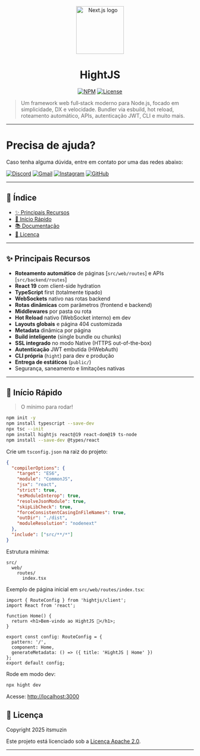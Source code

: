 <div align="center">
  <picture>
      <source media="(prefers-color-scheme: dark)" srcset="https://repository-images.githubusercontent.com/1069175740/e5c59d3a-e1fd-446c-a89f-785ed08f6a16">
      <img alt="Next.js logo" src="https://repository-images.githubusercontent.com/1069175740/e5c59d3a-e1fd-446c-a89f-785ed08f6a16" height="128">
    </picture>
  <h1>HightJS</h1>

[![NPM](https://img.shields.io/npm/v/hightjs.svg?style=for-the-badge&labelColor=000000)](https://www.npmjs.com/package/hightjs)
[![License](https://img.shields.io/badge/License-Apache_2.0-blue.svg?style=for-the-badge&labelColor=000000)](./LICENSE)


</div>

> Um framework web full‑stack moderno para Node.js, focado em simplicidade, DX e velocidade. Bundler via esbuild, hot reload, roteamento automático, APIs, autenticação JWT, CLI e muito mais.
---

# Precisa de ajuda?
Caso tenha alguma dúvida, entre em contato por uma das redes abaixo:

[![Discord](https://img.shields.io/badge/Discord-mulinfrc-5865F2?style=for-the-badge&logo=discord&logoColor=white)](https://discord.com/users/1264710048786026588)
[![Gmail](https://img.shields.io/badge/Gmail-D14836?style=for-the-badge&logo=gmail&logoColor=white)](mailto:murillofrazaocunha@gmail.com)
[![Instagram](https://img.shields.io/badge/Instagram-E4405F?style=for-the-badge&logo=instagram&logoColor=white)](https://instagram.com/itsmuh_)
[![GitHub](https://img.shields.io/badge/GitHub-100000?style=for-the-badge&logo=github&logoColor=white)](https://github.com/murillo-frazao-cunha)

---

## 📑 Índice

- [✨ Principais Recursos](#-principais-recursos)
- [🚀 Início Rápido](#-início-rápido)
- [📚 Documentação](#-documentação)
- [🪪 Licença](#-licença)
---

## ✨ Principais Recursos

- **Roteamento automático** de páginas [`src/web/routes`] e APIs [`src/backend/routes`]
- **React 19** com client-side hydration
- **TypeScript** first (totalmente tipado)
- **WebSockets** nativo nas rotas backend
- **Rotas dinâmicas** com parâmetros (frontend e backend)
- **Middlewares** por pasta ou rota
- **Hot Reload** nativo (WebSocket interno) em dev
- **Layouts globais** e página 404 customizada
- **Metadata** dinâmica por página
- **Build inteligente** (single bundle ou chunks)
- **SSL integrado** no modo Native (HTTPS out-of-the-box)
- **Autenticação** JWT embutida (HWebAuth)
- **CLI própria** (`hight`) para dev e produção
- **Entrega de estáticos** (`public/`)
- Segurança, saneamento e limitações nativas

---

## 🚀 Início Rápido

> O mínimo para rodar!

```bash
npm init -y
npm install typescript --save-dev
npx tsc --init
npm install hightjs react@19 react-dom@19 ts-node
npm install --save-dev @types/react
```

Crie um `tsconfig.json` na raiz do projeto:

```json
{
  "compilerOptions": {
    "target": "ES6",
    "module": "CommonJS",
    "jsx": "react",
    "strict": true,
    "esModuleInterop": true,
    "resolveJsonModule": true,
    "skipLibCheck": true,
    "forceConsistentCasingInFileNames": true,
    "outDir": "./dist",
    "moduleResolution": "nodenext"
  },
  "include": ["src/**/*"]
}
```

Estrutura mínima:

```
src/
  web/
    routes/
      index.tsx
```

Exemplo de página inicial em `src/web/routes/index.tsx`:

```tsx
import { RouteConfig } from 'hightjs/client';
import React from 'react';

function Home() {
  return <h1>Bem-vindo ao HightJS 🚀</h1>;
}

export const config: RouteConfig = {
  pattern: '/',
  component: Home,
  generateMetadata: () => ({ title: 'HightJS | Home' })
};
export default config;
```

Rode em modo dev:

```bash
npx hight dev
```

Acesse: [http://localhost:3000](http://localhost:3000)

## 🪪 Licença

Copyright 2025 itsmuzin

Este projeto está licenciado sob a [Licença Apache 2.0](LICENSE).

---



